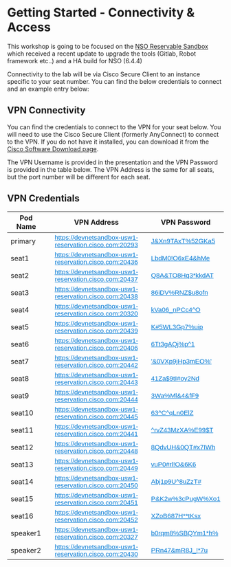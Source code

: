 # Getting Started - Connectivity & Access

This workshop is going to be focused on the [NSO Reservable Sandbox](https://devnetsandbox.cisco.com/DevNet/catalog/nso-sandbox_nso) which received a recent update to upgrade the tools (Gitlab, Robot framework etc..) and a HA build for NSO (6.4.4)

Connectivity to the lab will be via Cisco Secure Client to an instance specific to your seat number. You can find the below credentials to connect and an example entry below:


## VPN Connectivity

You can find the credentials to connect to the VPN for your seat below. You will need to use the Cisco Secure Client (formerly AnyConnect) to connect to the VPN. If you do not have it installed, you can download it from the [Cisco Software Download page](https://software.cisco.com/download/home/).

The VPN Username is provided in the presentation and the VPN Password is provided in the table below. The VPN Address is the same for all seats, but the port number will be different for each seat.

## VPN Credentials

<table>
  <thead>
    <tr>
      <th>Pod Name</th>
      <th>VPN Address</th>
      <th>VPN Password</th>
    </tr>
  </thead>
  <tbody>
    <tr>
      <td>primary</td>
      <td><button class="copy-btn" onclick="copyToClipboard(this)">https://devnetsandbox-usw1-reservation.cisco.com:20293</button></td>
      <td><button class="copy-btn" onclick="copyToClipboard(this)">J&Xn9TAxT%52GKa5</button></td>
    </tr>
    <tr>
      <td>seat1</td>
      <td><button class="copy-btn" onclick="copyToClipboard(this)">https://devnetsandbox-usw1-reservation.cisco.com:20436</button></td>
      <td><button class="copy-btn" onclick="copyToClipboard(this)">LbdM0!O6xE4&hMe</button></td>
    </tr>
    <tr>
      <td>seat2</td>
      <td><button class="copy-btn" onclick="copyToClipboard(this)">https://devnetsandbox-usw1-reservation.cisco.com:20437</button></td>
      <td><button class="copy-btn" onclick="copyToClipboard(this)">Q8A&TO8Hq3*kkdAT</button></td>
    </tr>
    <tr>
      <td>seat3</td>
      <td><button class="copy-btn" onclick="copyToClipboard(this)">https://devnetsandbox-usw1-reservation.cisco.com:20438</button></td>
      <td><button class="copy-btn" onclick="copyToClipboard(this)">86iDV%RNZ$u8ofn</button></td>
    </tr>
    <tr>
      <td>seat4</td>
      <td><button class="copy-btn" onclick="copyToClipboard(this)">https://devnetsandbox-usw1-reservation.cisco.com:20320</button></td>
      <td><button class="copy-btn" onclick="copyToClipboard(this)">kVa06_nPCc4^O</button></td>
    </tr>
    <tr>
      <td>seat5</td>
      <td><button class="copy-btn" onclick="copyToClipboard(this)">https://devnetsandbox-usw1-reservation.cisco.com:20439</button></td>
      <td><button class="copy-btn" onclick="copyToClipboard(this)">K#5WL3Gp7%uip</button></td>
    </tr>
    <tr>
      <td>seat6</td>
      <td><button class="copy-btn" onclick="copyToClipboard(this)">https://devnetsandbox-usw1-reservation.cisco.com:20406</button></td>
      <td><button class="copy-btn" onclick="copyToClipboard(this)">6Tt3gAQj%p^1</button></td>
    </tr>
    <tr>
      <td>seat7</td>
      <td><button class="copy-btn" onclick="copyToClipboard(this)">https://devnetsandbox-usw1-reservation.cisco.com:20442</button></td>
      <td><button class="copy-btn" onclick="copyToClipboard(this)">'&0VXp9jHp3mEO%'</button></td>
    </tr>
    <tr>
      <td>seat8</td>
      <td><button class="copy-btn" onclick="copyToClipboard(this)">https://devnetsandbox-usw1-reservation.cisco.com:20443</button></td>
      <td><button class="copy-btn" onclick="copyToClipboard(this)">41Za$9tI#oy2Nd</button></td>
    </tr>
    <tr>
      <td>seat9</td>
      <td><button class="copy-btn" onclick="copyToClipboard(this)">https://devnetsandbox-usw1-reservation.cisco.com:20444</button></td>
      <td><button class="copy-btn" onclick="copyToClipboard(this)">3Wa%Ml&4&fF9</button></td>
    </tr>
    <tr>
      <td>seat10</td>
      <td><button class="copy-btn" onclick="copyToClipboard(this)">https://devnetsandbox-usw1-reservation.cisco.com:20445</button></td>
      <td><button class="copy-btn" onclick="copyToClipboard(this)">63^C^qLn0ElZ</button></td>
    </tr>
    <tr>
      <td>seat11</td>
      <td><button class="copy-btn" onclick="copyToClipboard(this)">https://devnetsandbox-usw1-reservation.cisco.com:20441</button></td>
      <td><button class="copy-btn" onclick="copyToClipboard(this)">^rvZ43MzXA%E99$T</button></td>
    </tr>
    <tr>
      <td>seat12</td>
      <td><button class="copy-btn" onclick="copyToClipboard(this)">https://devnetsandbox-usw1-reservation.cisco.com:20448</button></td>
      <td><button class="copy-btn" onclick="copyToClipboard(this)">8QdvUH&0QT#x7IWh</button></td>
    </tr>
    <tr>
      <td>seat13</td>
      <td><button class="copy-btn" onclick="copyToClipboard(this)">https://devnetsandbox-usw1-reservation.cisco.com:20449</button></td>
      <td><button class="copy-btn" onclick="copyToClipboard(this)">vuP0#rl!O&6K6</button></td>
    </tr>
    <tr>
      <td>seat14</td>
      <td><button class="copy-btn" onclick="copyToClipboard(this)">https://devnetsandbox-usw1-reservation.cisco.com:20450</button></td>
      <td><button class="copy-btn" onclick="copyToClipboard(this)">Abj1p9U^8uZzT#</button></td>
    </tr>
    <tr>
      <td>seat15</td>
      <td><button class="copy-btn" onclick="copyToClipboard(this)">https://devnetsandbox-usw1-reservation.cisco.com:20451</button></td>
      <td><button class="copy-btn" onclick="copyToClipboard(this)">P&K2w%3cPugW%Xo1</button></td>
    </tr>
    <tr>
      <td>seat16</td>
      <td><button class="copy-btn" onclick="copyToClipboard(this)">https://devnetsandbox-usw1-reservation.cisco.com:20452</button></td>
      <td><button class="copy-btn" onclick="copyToClipboard(this)">XZoB687H**tKsx</button></td>
    </tr>
    <tr>
      <td>speaker1</td>
      <td><button class="copy-btn" onclick="copyToClipboard(this)">https://devnetsandbox-usw1-reservation.cisco.com:20327</button></td>
      <td><button class="copy-btn" onclick="copyToClipboard(this)">b0rqm8%SBQYm1*h%</button></td>
    </tr>
    <tr>
      <td>speaker2</td>
      <td><button class="copy-btn" onclick="copyToClipboard(this)">https://devnetsandbox-usw1-reservation.cisco.com:20430</button></td>
      <td><button class="copy-btn" onclick="copyToClipboard(this)">PRn47&mR8J_!*7u</button></td>
    </tr>
  </tbody>
</table>

<script>
function copyToClipboard(btn) {
  const text = btn.textContent;
  navigator.clipboard.writeText(text);
  btn.textContent = "Copied!";
  setTimeout(() => btn.textContent = btn.getAttribute('data-original'), 1000);
}
// Store original text for each button
window.addEventListener('DOMContentLoaded', () => {
  document.querySelectorAll('.copy-btn').forEach(btn => {
    btn.setAttribute('data-original', btn.textContent);
  });
});
</script>

<style>
.copy-btn {
  font-size: 0.95em;
  margin-left: 0;
  cursor: pointer;
  background: none;
  border: none;
  color: #0078d4;
  text-decoration: underline;
  padding: 0;
}
td {
  position: relative;
}
</style>
